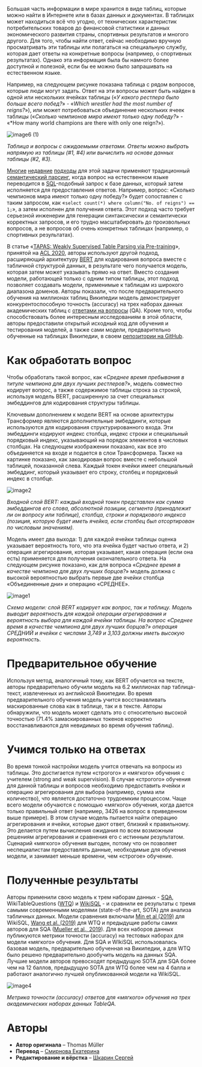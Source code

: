 Большая часть информации в мире хранится в виде таблиц, которые можно найти в Интернете или в базах данных и документах. В таблицах может находиться всё что угодно, от технических характеристик потребительских товаров до финансовой статистики и данных экономического развития страны, спортивных результатов и многого другого. Для того, чтобы найти ответ, сейчас необходимо вручную просматривать эти таблицы или полагаться на специальную службу, которая дает ответы на конкретные вопросы (например, о спортивных результатах). Однако эта информация была бы намного более доступной и полезной, если бы ее можно было запрашивать на естественном языке.

Например, на следующем рисунке показана таблица с рядом вопросов, которые люди могут задать. Ответ на эти вопросы может быть найден в одной или нескольких ячейках таблицы («*У какого рестлера было больше всего побед?*» - «*Which wrestler had the most number of reigns?*»), или может потребоваться объединение нескольких ячеек таблицы («*Сколько чемпионов мира имеют только одну победу?*» - «*How many world champions are there with only one reign?»).

![image6 (1)](https://habrastorage.org/webt/o1/qb/n7/o1qbn7fcmpgmkg5pcl5qmiy7kw4.png)

*Таблица и вопросы с ожидаемыми ответами. Ответы можно выбрать напрямую из таблицы (#1, #4) или вычислить на основе данных таблицы (#2, #3).*

[Многие](https://www.aclweb.org/anthology/P15-1142/) [недавние](https://www.aclweb.org/anthology/P18-1034/) [подходы](https://www.aclweb.org/anthology/N19-1273) для этой задачи применяют традиционный [семантический парсинг](https://en.wikipedia.org/wiki/Semantic_parsing), когда вопрос на естественном языке переводится в [SQL](https://en.wikipedia.org/wiki/SQL)-подобный запрос к базе данных, который затем исполняется для предоставления ответов. Например, вопрос: «Сколько чемпионов мира имеют только одну победу?» будет сопоставлен с таким запросом, как «`select count(*) where column("No. of reigns") == 1;`», а затем исполнен для получения ответа. Этот подход часто требует серьезной инженерии для генерации синтаксически и семантически корректных запросов, и его трудно масштабировать до произвольных вопросов, а не вопросов об очень конкретных таблицах (например, о спортивных результатах).

В статье «[TAPAS: Weakly Supervised Table Parsing via Pre-training](https://arxiv.org/abs/2004.02349)», принятой на [ACL 2020](https://acl2020.org/), авторы используют другой подход, расширяющий архитектуру [BERT](https://ai.googleblog.com/2018/11/open-sourcing-bert-state-of-art-pre.html) для кодирования вопроса вместе с табличной структурой данных, в результате чего получается модель, которая затем может указывать прямо на ответ. Вместо создания модели, работающей только с одним типом таблицы, этот подход позволяет создавать модели, применимые к таблицам из широкого диапазона доменов. Авторы показали, что после предварительного обучения на миллионах таблиц Википедии модель демонстрирует конкурентоспособную точность (accuracy) на трех наборах данных академических таблиц с [ответами на вопросы](https://en.wikipedia.org/wiki/Question_answering) (QA). Кроме того, чтобы способствовать более интересным исследованиям в этой области, авторы предоставили открытый исходный код для обучения и тестирования моделей, а также сами модели, предварительно обученные на таблицах Википедии, в своем [репозитории на GitHub](https://github.com/google-research/tapas).

# Как обработать вопрос

Чтобы обработать такой вопрос, как «*Среднее время пребывания в титуле чемпиона для двух лучших рестлеров?*», модель совместно кодирует вопрос, а также содержимое таблицы строка за строкой, используя модель BERT, расширенную за счет специальных эмбеддингов для кодирования структуры таблицы.

Ключевым дополнением к модели BERT на основе архитектуры Трансформер являются дополнительные эмбеддинги, которые используются для кодирования структурированного входа. Эти эмбеддинги кодируют индекс столбца, индекс строки и специальный порядковый индекс, указывающий на порядок элементов в числовых столбцах. На следующем изображении показано, как все это объединяется на входе и подается в слои Трансформера. Также на картинке показано, как закодирован вопрос вместе с небольшой таблицей, показанной слева. Каждый токен ячейки имеет специальный эмбеддинг, который указывает его строку, столбец и порядковый индекс в столбце.

![image2](https://habrastorage.org/webt/ab/5y/h0/ab5yh04f2czwyc8ckvysk3d2y-c.png)

*Входной слой BERT: каждый входной токен представлен как сумма эмбеддингов его слова, абсолютной позиции, сегмента (принадлежит ли он вопросу или таблице), столбца, строки и порядкового индекса (позиция, которую будет иметь ячейка, если столбец был отсортирован по числовым значениям).*

Модель имеет два выхода: 1) для каждой ячейки таблицы оценка указывает вероятность того, что эта ячейка будет частью ответа, и 2) операция агрегирования, которая указывает, какая операция (если она есть) применяется для получения окончательного ответа. На следующем рисунке показано, как для вопроса «*Среднее время в качестве чемпиона для двух лучших борцов?*» модель должна с высокой вероятностью выбрать первые две ячейки столбца «Объединенные дни» и операцию «СРЕДНЕЕ».

![image1](https://habrastorage.org/webt/vu/gi/ga/vugigalxus3evocx9aywiqusjxq.png)

*Схема модели: слой BERT кодирует как вопрос, так и таблицу. Модель выводит вероятность для каждой операции агрегирования и вероятность выбора для каждой ячейки таблицы. На вопрос «Среднее время в качестве чемпиона для двух лучших борцов?» операция СРЕДНИЙ и ячейки с числами 3,749 и 3,103 должны иметь высокую вероятность.*

# Предварительное обучение

Используя метод, аналогичный тому, как BERT обучается на тексте, авторы предварительно обучили модель на 6.2 миллионах пар таблица-текст, извлеченных из английской Википедии. Во время предварительного обучения модель учится восстанавливать маскированные слова как в таблице, так и в тексте. Авторы обнаружили, что модель может сделать это с относительно высокой точностью (71.4% замаскированных токенов корректно восстанавливаются для невидимых во время обучения таблиц).

# Учимся только на ответах

Во время тонкой настройки модель учится отвечать на вопросы из таблицы. Это достигается путем «строгого» и «мягкого» обучения с учителем (strong and weak supervision). В случае «строгого» обучения для данной таблицы и вопросов необходимо предоставить ячейки и операцию агрегирования для выбора (например, сумма или количество), что является достаточно трудоемким процессом. Чаще всего модели обучаются с помощью «мягкого» обучения, когда дается только правильный ответ (например, 3426 на вопрос в приведенном выше примере). В этом случае модель пытается найти операцию агрегирования и ячейки, которые дают ответ, близкий к правильному. Это делается путем вычисления ожидания по всем возможным решениям агрегирования и сравнения его с истинным результатом. Сценарий «мягкого» обучения выгоден, потому что он позволяет неспециалистам предоставлять данные, необходимые для обучения модели, и занимает меньше времени, чем «строгое» обучение.

# Полученные результаты

Авторы применили свою модель к трем наборам данных - [SQA](https://www.microsoft.com/en-us/download/details.aspx?id=54253), WikiTableQuestions ([WTQ](https://nlp.stanford.edu/blog/wikitablequestions-a-complex-real-world-question-understanding-dataset/)) и [WikiSQL](https://github.com/salesforce/WikiSQL) - и сравнили ее результаты с тремя самыми современными моделями (state-of-the-art, SOTA) для анализа табличных данных. Модели сравнения включали [Min et al (2019)](https://www.aclweb.org/anthology/D19-1284) для WikiSQL, [Wang et al. (2019)](https://www.aclweb.org/anthology/D19-1391) для WTQ и предыдущие работы самих авторов для SQA ([Mueller et al., 2019](https://www.aclweb.org/anthology/D19-1603)). Для всех наборов данных публикуются метрики точности (accuracy) на тестовых наборах для модели «мягкого» обучения. Для SQA и WIkiSQL использовалась базовая модель, предварительно обученная на Википедии, а для WTQ было решено предварительно дообучить модель на данных SQA. Лучшие модели авторов превосходят предыдущую SOTA для SQA более чем на 12 баллов, предыдущую SOTA для WTQ более чем на 4 балла и работают аналогично лучшей опубликованной модели на WikiSQL.

![image4](https://habrastorage.org/webt/a_/19/ag/a_19agzlnwzvdsqlggvzzh1-tui.png)

*Метрика точности (accuracy) ответов для «мягкого» обучения на трех академических наборах данных TableQA.*

# Авторы

* **Автор оригинала** – Thomas Müller
* **Перевод** – [Смирнова Екатерина](https://habr.com/ru/users/smekur/)
* **Редактирование и вёрстка** – [Шкарин Сергей](https://habr.com/ru/users/kouki_rus/)